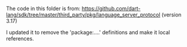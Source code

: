 The code in this folder is from: https://github.com/dart-lang/sdk/tree/master/third_party/pkg/language_server_protocol (version 3.17)

I updated it to remove the 'package:....' definitions and make it local references.